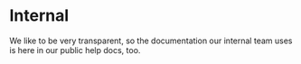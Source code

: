 # Internal

We like to be very transparent, so the documentation our internal team uses is here in our public help docs, too.


